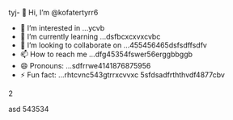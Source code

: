 tyj- 👋 Hi, I’m @kofatertyrr6
- 👀 I’m interested in ...ycvb
- 🌱 I’m currently learning ...dsfbcxcxvxcvbc
- 💞️ I’m looking to collaborate on ...455456465dsfsdffsdfv
- 📫 How to reach me ...dfg45354fswer56erggbbggb
- 😄 Pronouns: ...sdfrrwe4141876875956
- ⚡ Fun fact: ...rhtcvnc543gtrrxcvvxc
5sfdsadfrththvdf4877cbv
<!---cbm
kofatertyrr/kofatertyrr is a ✨ special ✨ repository because its `README.md` (this file) appears on your GitHub profile.
You can click the Preview link to take a look at your changes.e2vbcc
--->2
asd
543534
